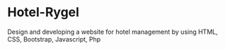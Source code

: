 # Hotel-Rygel
Design and developing a website for hotel management by using HTML, CSS, Bootstrap, Javascript, Php
